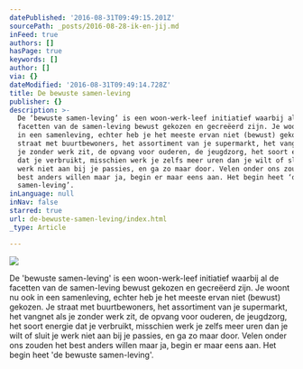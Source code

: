 ```yaml
---
datePublished: '2016-08-31T09:49:15.201Z'
sourcePath: _posts/2016-08-28-ik-en-jij.md
inFeed: true
authors: []
hasPage: true
keywords: []
author: []
via: {}
dateModified: '2016-08-31T09:49:14.728Z'
title: De bewuste samen-leving
publisher: {}
description: >-
  De ‘bewuste samen-leving’ is een woon-werk-leef initiatief waarbij al de
  facetten van de samen-leving bewust gekozen en gecreëerd zijn. Je woont nu ook
  in een samenleving, echter heb je het meeste ervan niet (bewust) gekozen. Je
  straat met buurtbewoners, het assortiment van je supermarkt, het vangnet als
  je zonder werk zit, de opvang voor ouderen, de jeugdzorg, het soort energie
  dat je verbruikt, misschien werk je zelfs meer uren dan je wilt of sluit je
  werk niet aan bij je passies, en ga zo maar door. Velen onder ons zouden het
  best anders willen maar ja, begin er maar eens aan. Het begin heet ‘de bewuste
  samen-leving’.
inLanguage: null
inNav: false
starred: true
url: de-bewuste-samen-leving/index.html
_type: Article

---
```

![](https://the-grid-user-content.s3-us-west-2.amazonaws.com/faa8d145-e92c-4ac9-ac97-16877a9c0b93.jpg)

De 'bewuste samen-leving' is een woon-werk-leef initiatief waarbij al de facetten van de samen-leving bewust gekozen en gecreëerd zijn. Je woont nu ook in een samenleving, echter heb je het meeste ervan niet (bewust) gekozen. Je straat met buurtbewoners, het assortiment van je supermarkt, het vangnet als je zonder werk zit, de opvang voor ouderen, de jeugdzorg, het soort energie dat je verbruikt, misschien werk je zelfs meer uren dan je wilt of sluit je werk niet aan bij je passies, en ga zo maar door. Velen onder ons zouden het best anders willen maar ja, begin er maar eens aan. Het begin heet 'de bewuste samen-leving'.